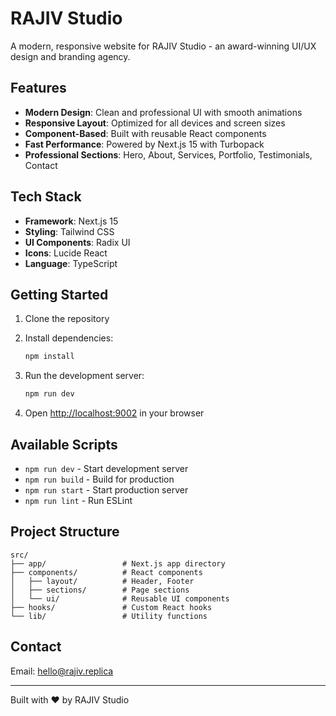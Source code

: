# RAJIV Studio

A modern, responsive website for RAJIV Studio - an award-winning UI/UX design and branding agency.

## Features

- **Modern Design**: Clean and professional UI with smooth animations
- **Responsive Layout**: Optimized for all devices and screen sizes
- **Component-Based**: Built with reusable React components
- **Fast Performance**: Powered by Next.js 15 with Turbopack
- **Professional Sections**: Hero, About, Services, Portfolio, Testimonials, Contact

## Tech Stack

- **Framework**: Next.js 15
- **Styling**: Tailwind CSS
- **UI Components**: Radix UI
- **Icons**: Lucide React
- **Language**: TypeScript

## Getting Started

1. Clone the repository
2. Install dependencies:
   ```bash
   npm install
   ```

3. Run the development server:
   ```bash
   npm run dev
   ```

4. Open [http://localhost:9002](http://localhost:9002) in your browser

## Available Scripts

- `npm run dev` - Start development server
- `npm run build` - Build for production
- `npm run start` - Start production server
- `npm run lint` - Run ESLint

## Project Structure

```
src/
├── app/                 # Next.js app directory
├── components/          # React components
│   ├── layout/          # Header, Footer
│   ├── sections/        # Page sections
│   └── ui/              # Reusable UI components
├── hooks/               # Custom React hooks
└── lib/                 # Utility functions
```

## Contact

Email: hello@rajiv.replica

---

Built with ❤️ by RAJIV Studio
